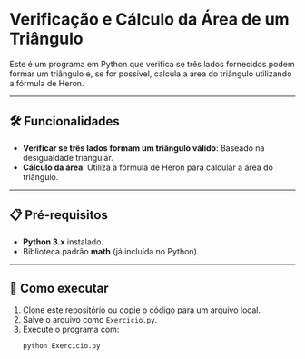 # Verificação e Cálculo da Área de um Triângulo

Este é um programa em Python que verifica se três lados fornecidos podem formar um triângulo e, se for possível, calcula a área do triângulo utilizando a fórmula de Heron.

---

## 🛠️ Funcionalidades

- **Verificar se três lados formam um triângulo válido**: Baseado na desigualdade triangular.
- **Cálculo da área**: Utiliza a fórmula de Heron para calcular a área do triângulo.

---

## 📋 Pré-requisitos

- **Python 3.x** instalado.
- Biblioteca padrão **math** (já incluída no Python).

---

## 🚀 Como executar

1. Clone este repositório ou copie o código para um arquivo local.
2. Salve o arquivo como `Exercicio.py`.
3. Execute o programa com:
   ```bash
   python Exercicio.py
